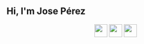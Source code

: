 <h2>Hi, I'm Jose Pérez</h2>

<div align="center">
  <a href="mailto:joseperezdmgz@gmail.com"><img src="https://img.icons8.com/doodle/48/000000/gmail.png" width="30px"/></a> 
  <a href="https://in.linkedin.com/in/joseperezdmgz" target="_blank"><img src="https://img.icons8.com/doodle/48/000000/linkedin.png" width="30px"/></a>
  <a href="https://joseperezdmgz.es" target="_blank"><img src="https://img.icons8.com/doodle/48/000000/chrome.png" width="30px"/></a>
</div>
